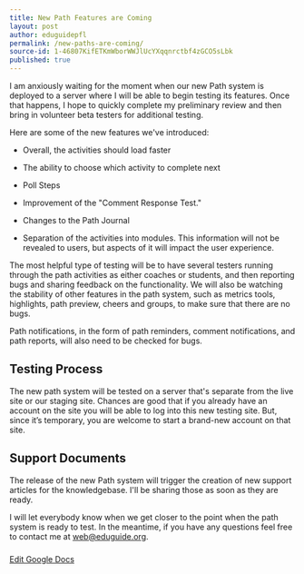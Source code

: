 ```yaml
---
title: New Path Features are Coming
layout: post
author: eduguidepfl
permalink: /new-paths-are-coming/
source-id: 1-46807KifETKmWborWWJlUcYXqqnrctbf4zGCO5sLbk
published: true
---
```

I am anxiously waiting for the moment when our new Path system is deployed to a server where I will be able to begin testing its features. Once that happens, I hope to quickly complete my preliminary review and then bring in volunteer beta testers for additional testing.

Here are some of the new features we've introduced:

* Overall, the activities should load faster

* The ability to choose which activity to complete next

* Poll Steps

* Improvement of the "Comment Response Test."

* Changes to the Path Journal

* Separation of the activities into modules. This information will not be revealed to users, but aspects of it will impact the user experience.

The most helpful type of testing will be to have several testers running through the path activities as either coaches or students, and then reporting bugs and sharing feedback on the functionality. We will also be watching the stability of other features in the path system, such as metrics tools, highlights, path preview, cheers and groups, to make sure that there are no bugs.

Path notifications, in the form of path reminders, comment notifications, and path reports, will also need to be checked for bugs.

## Testing Process

The new path system will be tested on a server that's separate from the live site or our staging site. Chances are good that if you already have an account on the site you will be able to log into this new testing site. But, since it’s temporary, you are welcome to start a brand-new account on that site.

## Support Documents

The release of the new Path system will trigger the creation of new support articles for the knowledgebase. I'll be sharing those as soon as they are ready.

I will let everybody know when we get closer to the point when the path system is ready to test. In the meantime, if you have any questions feel free to contact me at [web@eduguide.org](mailto:web@eduguide.org).

###

[Edit Google Docs](https://docs.google.com/document/d/1-46807KifETKmWborWWJlUcYXqqnrctbf4zGCO5sLbk/edit?usp=sharing)

